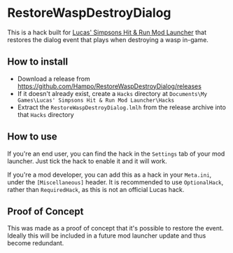 # RestoreWaspDestroyDialog

This is a hack built for [Lucas' Simpsons Hit & Run Mod Launcher](https://modbakery.donutteam.com/releases/view/6) that restores the dialog event that plays when destroying a wasp in-game.

## How to install

- Download a release from https://github.com/Hampo/RestoreWaspDestroyDialog/releases
- If it doesn't already exist, create a `Hacks` directory at `Documents\My Games\Lucas' Simpsons Hit & Run Mod Launcher\Hacks`
- Extract the `RestoreWaspDestroyDialog.lmlh` from the release archive into that `Hacks` directory

## How to use

If you're an end user, you can find the hack in the `Settings` tab of your mod launcher. Just tick the hack to enable it and it will work.

If you're a mod developer, you can add this as a hack in your `Meta.ini`, under the `[Miscellaneous]` header.
It is recommended to use `OptionalHack`, rather than `RequiredHack`, as this is not an official Lucas hack.

## Proof of Concept

This was made as a proof of concept that it's possible to restore the event. Ideally this will be included in a future mod launcher update and thus become redundant.